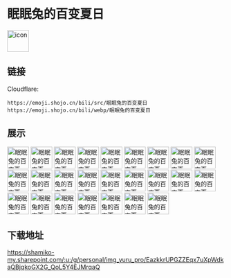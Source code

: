 # 眠眠兔的百变夏日
<img src="https://emoji.shojo.cn/bili/src/眠眠兔的百变夏日/icon.png" width="50" height="50" alt="icon">

## 链接
Cloudflare:
```
https://emoji.shojo.cn/bili/src/眠眠兔的百变夏日
https://emoji.shojo.cn/bili/webp/眠眠兔的百变夏日
```
## 展示
<img src="https://emoji.shojo.cn/bili/src/眠眠兔的百变夏日/眠眠兔的百变夏日-01.png" width="50" height="50" alt="眠眠兔的百变夏日-01">
<img src="https://emoji.shojo.cn/bili/src/眠眠兔的百变夏日/眠眠兔的百变夏日-悠哉.png" width="50" height="50" alt="眠眠兔的百变夏日-悠哉">
<img src="https://emoji.shojo.cn/bili/src/眠眠兔的百变夏日/眠眠兔的百变夏日-摇滚.png" width="50" height="50" alt="眠眠兔的百变夏日-摇滚">
<img src="https://emoji.shojo.cn/bili/src/眠眠兔的百变夏日/眠眠兔的百变夏日-优秀.png" width="50" height="50" alt="眠眠兔的百变夏日-优秀">
<img src="https://emoji.shojo.cn/bili/src/眠眠兔的百变夏日/眠眠兔的百变夏日-委屈.png" width="50" height="50" alt="眠眠兔的百变夏日-委屈">
<img src="https://emoji.shojo.cn/bili/src/眠眠兔的百变夏日/眠眠兔的百变夏日-赶来.png" width="50" height="50" alt="眠眠兔的百变夏日-赶来">
<img src="https://emoji.shojo.cn/bili/src/眠眠兔的百变夏日/眠眠兔的百变夏日-冷战.png" width="50" height="50" alt="眠眠兔的百变夏日-冷战">
<img src="https://emoji.shojo.cn/bili/src/眠眠兔的百变夏日/眠眠兔的百变夏日-游泳.png" width="50" height="50" alt="眠眠兔的百变夏日-游泳">
<img src="https://emoji.shojo.cn/bili/src/眠眠兔的百变夏日/眠眠兔的百变夏日-摸鱼.png" width="50" height="50" alt="眠眠兔的百变夏日-摸鱼">
<img src="https://emoji.shojo.cn/bili/src/眠眠兔的百变夏日/眠眠兔的百变夏日-晚安.png" width="50" height="50" alt="眠眠兔的百变夏日-晚安">
<img src="https://emoji.shojo.cn/bili/src/眠眠兔的百变夏日/眠眠兔的百变夏日-满足.png" width="50" height="50" alt="眠眠兔的百变夏日-满足">
<img src="https://emoji.shojo.cn/bili/src/眠眠兔的百变夏日/眠眠兔的百变夏日-佛系.png" width="50" height="50" alt="眠眠兔的百变夏日-佛系">
<img src="https://emoji.shojo.cn/bili/src/眠眠兔的百变夏日/眠眠兔的百变夏日-郊游.png" width="50" height="50" alt="眠眠兔的百变夏日-郊游">
<img src="https://emoji.shojo.cn/bili/src/眠眠兔的百变夏日/眠眠兔的百变夏日-郑重道歉.png" width="50" height="50" alt="眠眠兔的百变夏日-郑重道歉">
<img src="https://emoji.shojo.cn/bili/src/眠眠兔的百变夏日/眠眠兔的百变夏日-冲浪.png" width="50" height="50" alt="眠眠兔的百变夏日-冲浪">
<img src="https://emoji.shojo.cn/bili/src/眠眠兔的百变夏日/眠眠兔的百变夏日-忽然出现.png" width="50" height="50" alt="眠眠兔的百变夏日-忽然出现">
<img src="https://emoji.shojo.cn/bili/src/眠眠兔的百变夏日/眠眠兔的百变夏日-热化了.png" width="50" height="50" alt="眠眠兔的百变夏日-热化了">
<img src="https://emoji.shojo.cn/bili/src/眠眠兔的百变夏日/眠眠兔的百变夏日-呆.png" width="50" height="50" alt="眠眠兔的百变夏日-呆">
<img src="https://emoji.shojo.cn/bili/src/眠眠兔的百变夏日/眠眠兔的百变夏日-再见.png" width="50" height="50" alt="眠眠兔的百变夏日-再见">
<img src="https://emoji.shojo.cn/bili/src/眠眠兔的百变夏日/眠眠兔的百变夏日-心动.png" width="50" height="50" alt="眠眠兔的百变夏日-心动">
<img src="https://emoji.shojo.cn/bili/src/眠眠兔的百变夏日/眠眠兔的百变夏日-吃瓜.png" width="50" height="50" alt="眠眠兔的百变夏日-吃瓜">
<img src="https://emoji.shojo.cn/bili/src/眠眠兔的百变夏日/眠眠兔的百变夏日-酷.png" width="50" height="50" alt="眠眠兔的百变夏日-酷">
<img src="https://emoji.shojo.cn/bili/src/眠眠兔的百变夏日/眠眠兔的百变夏日-倒.png" width="50" height="50" alt="眠眠兔的百变夏日-倒">
<img src="https://emoji.shojo.cn/bili/src/眠眠兔的百变夏日/眠眠兔的百变夏日-哭哭.png" width="50" height="50" alt="眠眠兔的百变夏日-哭哭">
<img src="https://emoji.shojo.cn/bili/src/眠眠兔的百变夏日/眠眠兔的百变夏日-走你.png" width="50" height="50" alt="眠眠兔的百变夏日-走你">

## 下载地址

https://shamiko-my.sharepoint.com/:u:/g/personal/img_yuru_pro/EazkkrUPGZZEqx7uXpWdkaQBjqkoGX2G_QoL5Y4EJMrqaQ